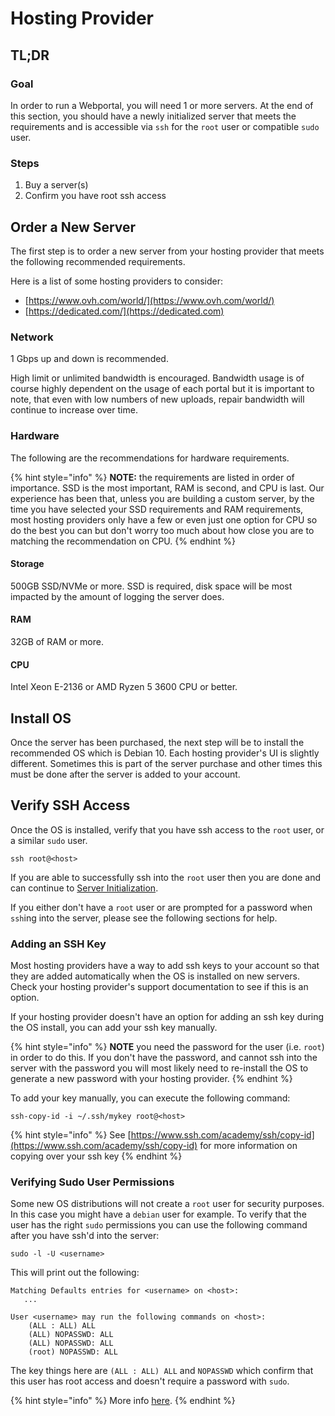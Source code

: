 # Hosting Provider

## TL;DR

### Goal

In order to run a Webportal, you will need 1 or more servers. At the end of this section, you should have a newly initialized server that meets the requirements and is accessible via `ssh` for the `root` user or compatible `sudo` user.&#x20;

### Steps

1. Buy a server(s)
2. Confirm you have root ssh access

## Order a New Server

The first step is to order a new server from your hosting provider that meets the following recommended requirements.&#x20;

Here is a list of some hosting providers to consider:

* [https://www.ovh.com/world/](https://www.ovh.com/world/)
* [https://dedicated.com/](https://dedicated.com)

### Network

1 Gbps up and down is recommended.&#x20;

High limit or unlimited bandwidth is encouraged. Bandwidth usage is of course highly dependent on the usage of each portal but it is important to note, that even with low numbers of new uploads, repair bandwidth will continue to increase over time.&#x20;

### Hardware

The following are the recommendations for hardware requirements.&#x20;

{% hint style="info" %}
**NOTE:** the requirements are listed in order of importance. SSD is the most important, RAM is second, and CPU is last. Our experience has been that, unless you are building a custom server, by the time you have selected your SSD requirements and RAM requirements, most hosting providers only have a few or even just one option for CPU so do the best you can but don't worry too much about how close you are to matching the recommendation on CPU.
{% endhint %}

#### Storage

500GB SSD/NVMe or more. SSD is required, disk space will be most impacted by the amount of logging the server does.&#x20;

#### RAM

32GB of RAM or more.

#### CPU

Intel Xeon E-2136 or AMD Ryzen 5 3600 CPU or better.



## Install OS

Once the server has been purchased, the next step will be to install the recommended OS which is Debian 10. Each hosting provider's UI is slightly different. Sometimes this is part of the server purchase and other times this must be done after the server is added to your account.&#x20;

## Verify SSH Access

Once the OS is installed, verify that you have ssh access to the `root` user, or a similar `sudo` user.

```
ssh root@<host>
```

If you are able to successfully ssh into the `root` user then you are done and can continue to [Server Initialization](../setup/server-initialization.md).

If you either don't have a `root` user or are prompted for a password when `ssh`ing into the server, please see the following sections for help.

### Adding an SSH Key

Most hosting providers have a way to add ssh keys to your account so that they are added automatically when the OS is installed on new servers. Check your hosting provider's support documentation to see if this is an option.

If your hosting provider doesn't have an option for adding an ssh key during the OS install, you can add your ssh key manually.&#x20;

{% hint style="info" %}
**NOTE** you need the password for the user (i.e. `root`) in order to do this. If you don't have the password, and cannot ssh into the server with the password you will most likely need to re-install the OS to generate a new password with your hosting provider.&#x20;
{% endhint %}

To add your key manually, you can execute the following command:

```
ssh-copy-id -i ~/.ssh/mykey root@<host>
```

{% hint style="info" %}
See [https://www.ssh.com/academy/ssh/copy-id](https://www.ssh.com/academy/ssh/copy-id) for more information on copying over your ssh key
{% endhint %}

### Verifying Sudo User Permissions

Some new OS distributions will not create a `root` user for security purposes. In this case you might have a `debian` user for example. To verify that the user has the right `sudo` permissions you can use the following command after you have ssh'd into the server:

```
sudo -l -U <username>
```

This will print out the following:

```
Matching Defaults entries for <username> on <host>: 
   ...
   
User <username> may run the following commands on <host>:
    (ALL : ALL) ALL
    (ALL) NOPASSWD: ALL
    (ALL) NOPASSWD: ALL
    (root) NOPASSWD: ALL
```

The key things here are `(ALL : ALL) ALL` and `NOPASSWD` which confirm that this user has root access and doesn't require a password with `sudo`.

{% hint style="info" %}
More info [here](https://unix.stackexchange.com/questions/50785/how-do-i-find-out-if-i-am-sudoer).
{% endhint %}

